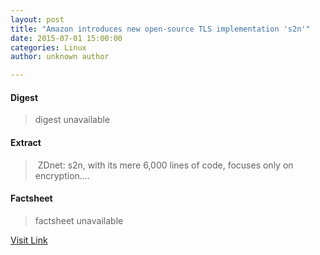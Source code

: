 ```yaml
---
layout: post
title: "Amazon introduces new open-source TLS implementation 's2n'"
date: 2015-07-01 15:00:00
categories: Linux
author: unknown author

---
```



#### Digest
>digest unavailable

#### Extract
>&nbsp;ZDnet: s2n, with its mere 6,000 lines of code, focuses only on encryption....

#### Factsheet
>factsheet unavailable

[Visit Link](http://www.linuxtoday.com/security/amazon-introduces-new-open-source-tls-implementation-s2n-150630101006.html)


